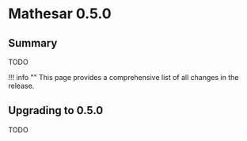 # Mathesar 0.5.0

## Summary

TODO

!!! info ""
	This page provides a comprehensive list of all changes in the release.

## Upgrading to 0.5.0

TODO

<!-- ## Security fixes -->


<!-- ## Breaking changes -->
<!-- (This section lists any breaking changes to publicly exposed and documented machine interfaces to Mathesar such as the API or DB functions) -->


<!-- ## Improvements -->
<!-- (Each feature within this section should have its own level-three heading) -->


<!-- ## Groundwork -->
<!-- (Use this section to list any incremental work done on still-incomplete changes) -->


<!-- ## Bug fixes -->


<!-- ## Documentation -->


<!-- ## Maintenance -->
